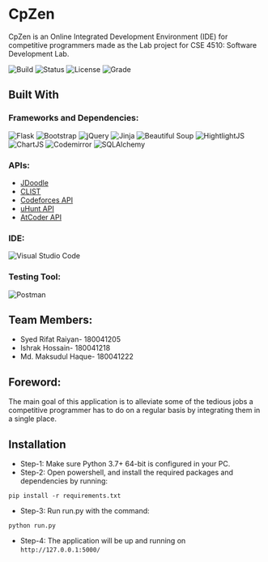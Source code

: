 # CpZen
CpZen is an Online Integrated Development Environment (IDE) for competitive programmers made as the Lab project for CSE 4510: Software Development Lab.

![Build](https://img.shields.io/badge/build-passing-lightgreen.svg)
![Status](https://img.shields.io/badge/Status-Complete-brightgreen)
![License](https://img.shields.io/badge/license-MIT-orange.svg)
![Grade](https://img.shields.io/badge/Grade-Not%20Yet%20Graded-lightgrey)

## Built With
### Frameworks and Dependencies: 
![Flask](https://img.shields.io/badge/flask-%23000.svg?style=for-the-badge&logo=flask&logoColor=white) 
![Bootstrap](https://img.shields.io/badge/bootstrap-%23563D7C.svg?style=for-the-badge&logo=bootstrap&logoColor=white) 
![jQuery](https://img.shields.io/badge/jquery-%230769AD.svg?style=for-the-badge&logo=jquery&logoColor=white)
![Jinja](https://img.shields.io/badge/Jinja-%230259B.svg?style=for-the-badge&logo=Jinja&logoColor=white)
![Beautiful Soup](https://img.shields.io/badge/Beautiful%20Soup-7957D5.svg?style=for-the-badge&logo=beautifulsoup&logoColor=white)
![HightlightJS](https://img.shields.io/badge/HighlightJS-F54A2A.svg?style=for-the-badge&logo=highlightjs&logoColor=white)
![ChartJS](https://img.shields.io/badge/Chart.JS-60B5CC.svg?style=for-the-badge&logo=chartdotjs&logoColor=white)
![Codemirror](https://img.shields.io/badge/Codemirror-%23FF0000.svg?style=for-the-badge&logo=codemirror&logoColor=white)
![SQLAlchemy](https://img.shields.io/badge/SQLAlchemy-%2307405e.svg?style=for-the-badge&logo=sqlite&logoColor=white)
### APIs:
* [JDoodle]()
* [CLIST]()
* [Codeforces API]()
* [uHunt API](https://uhunt.onlinejudge.org/api)
* [AtCoder API]()
### IDE: 
![Visual Studio Code](https://img.shields.io/badge/Visual%20Studio%20Code-0078d7.svg?style=for-the-badge&logo=visual-studio-code&logoColor=white)
### Testing Tool: 
![Postman](https://img.shields.io/badge/Postman-FF6C37?style=for-the-badge&logo=postman&logoColor=white)
## Team Members:
* Syed Rifat Raiyan- 180041205
* Ishrak Hossain- 180041218
* Md. Maksudul Haque- 180041222

## Foreword:
The main goal of this application is to alleviate some of the tedious jobs a competitive programmer has to do on a regular basis by integrating them in a single place.

## Installation
* Step-1: Make sure Python 3.7+ 64-bit is configured in your PC.
* Step-2: Open powershell, and install the required packages and dependencies by running: 
```shell
pip install -r requirements.txt
```
* Step-3: Run run.py with the command: 
```shell
python run.py
```
* Step-4: The application will be up and running on ```http://127.0.0.1:5000/```




